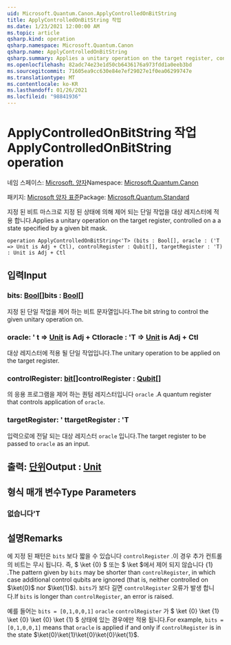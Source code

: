 ```yaml
---
uid: Microsoft.Quantum.Canon.ApplyControlledOnBitString
title: ApplyControlledOnBitString 작업
ms.date: 1/23/2021 12:00:00 AM
ms.topic: article
qsharp.kind: operation
qsharp.namespace: Microsoft.Quantum.Canon
qsharp.name: ApplyControlledOnBitString
qsharp.summary: Applies a unitary operation on the target register, controlled on a a state specified by a given bit mask.
ms.openlocfilehash: 82adc74e23e1d50cb6436176a973fdd1a0eeb3bd
ms.sourcegitcommit: 71605ea9cc630e84e7ef29027e1f0ea06299747e
ms.translationtype: MT
ms.contentlocale: ko-KR
ms.lasthandoff: 01/26/2021
ms.locfileid: "98841936"
---
```

# <a name="applycontrolledonbitstring-operation"></a><span data-ttu-id="e1fd6-102">ApplyControlledOnBitString 작업</span><span class="sxs-lookup"><span data-stu-id="e1fd6-102">ApplyControlledOnBitString operation</span></span>

<span data-ttu-id="e1fd6-103">네임 스페이스: [Microsoft. 양자](xref:Microsoft.Quantum.Canon)</span><span class="sxs-lookup"><span data-stu-id="e1fd6-103">Namespace: [Microsoft.Quantum.Canon](xref:Microsoft.Quantum.Canon)</span></span>

<span data-ttu-id="e1fd6-104">패키지: [Microsoft 양자 표준](https://nuget.org/packages/Microsoft.Quantum.Standard)</span><span class="sxs-lookup"><span data-stu-id="e1fd6-104">Package: [Microsoft.Quantum.Standard](https://nuget.org/packages/Microsoft.Quantum.Standard)</span></span>


<span data-ttu-id="e1fd6-105">지정 된 비트 마스크로 지정 된 상태에 의해 제어 되는 단일 작업을 대상 레지스터에 적용 합니다.</span><span class="sxs-lookup"><span data-stu-id="e1fd6-105">Applies a unitary operation on the target register, controlled on a a state specified by a given bit mask.</span></span>

```qsharp
operation ApplyControlledOnBitString<'T> (bits : Bool[], oracle : ('T => Unit is Adj + Ctl), controlRegister : Qubit[], targetRegister : 'T) : Unit is Adj + Ctl
```


## <a name="input"></a><span data-ttu-id="e1fd6-106">입력</span><span class="sxs-lookup"><span data-stu-id="e1fd6-106">Input</span></span>

### <a name="bits--bool"></a><span data-ttu-id="e1fd6-107">bits: [Bool](xref:microsoft.quantum.lang-ref.bool)[]</span><span class="sxs-lookup"><span data-stu-id="e1fd6-107">bits : [Bool](xref:microsoft.quantum.lang-ref.bool)[]</span></span>

<span data-ttu-id="e1fd6-108">지정 된 단일 작업을 제어 하는 비트 문자열입니다.</span><span class="sxs-lookup"><span data-stu-id="e1fd6-108">The bit string to control the given unitary operation on.</span></span>


### <a name="oracle--t--unit--is-adj--ctl"></a><span data-ttu-id="e1fd6-109">oracle: ' t => [Unit](xref:microsoft.quantum.lang-ref.unit)  is Adj + Ctl</span><span class="sxs-lookup"><span data-stu-id="e1fd6-109">oracle : 'T => [Unit](xref:microsoft.quantum.lang-ref.unit)  is Adj + Ctl</span></span>

<span data-ttu-id="e1fd6-110">대상 레지스터에 적용 될 단일 작업입니다.</span><span class="sxs-lookup"><span data-stu-id="e1fd6-110">The unitary operation to be applied on the target register.</span></span>


### <a name="controlregister--qubit"></a><span data-ttu-id="e1fd6-111">controlRegister: [bit](xref:microsoft.quantum.lang-ref.qubit)[]</span><span class="sxs-lookup"><span data-stu-id="e1fd6-111">controlRegister : [Qubit](xref:microsoft.quantum.lang-ref.qubit)[]</span></span>

<span data-ttu-id="e1fd6-112">의 응용 프로그램을 제어 하는 퀀텀 레지스터입니다 `oracle` .</span><span class="sxs-lookup"><span data-stu-id="e1fd6-112">A quantum register that controls application of `oracle`.</span></span>


### <a name="targetregister--t"></a><span data-ttu-id="e1fd6-113">targetRegister: ' t</span><span class="sxs-lookup"><span data-stu-id="e1fd6-113">targetRegister : 'T</span></span>

<span data-ttu-id="e1fd6-114">입력으로에 전달 되는 대상 레지스터 `oracle` 입니다.</span><span class="sxs-lookup"><span data-stu-id="e1fd6-114">The target register to be passed to `oracle` as an input.</span></span>



## <a name="output--unit"></a><span data-ttu-id="e1fd6-115">출력: [단위](xref:microsoft.quantum.lang-ref.unit)</span><span class="sxs-lookup"><span data-stu-id="e1fd6-115">Output : [Unit](xref:microsoft.quantum.lang-ref.unit)</span></span>



## <a name="type-parameters"></a><span data-ttu-id="e1fd6-116">형식 매개 변수</span><span class="sxs-lookup"><span data-stu-id="e1fd6-116">Type Parameters</span></span>

### <a name="t"></a><span data-ttu-id="e1fd6-117">없습니다</span><span class="sxs-lookup"><span data-stu-id="e1fd6-117">'T</span></span>



## <a name="remarks"></a><span data-ttu-id="e1fd6-118">설명</span><span class="sxs-lookup"><span data-stu-id="e1fd6-118">Remarks</span></span>

<span data-ttu-id="e1fd6-119">에 지정 된 패턴은 `bits` 보다 짧을 수 있습니다 `controlRegister` .이 경우 추가 컨트롤의 비트는 무시 됩니다. 즉, $ \ket {0} $ 또는 $ \ket $에서 제어 되지 않습니다 {1} .</span><span class="sxs-lookup"><span data-stu-id="e1fd6-119">The pattern given by `bits` may be shorter than `controlRegister`, in which case additional control qubits are ignored (that is, neither controlled on $\ket{0}$ nor $\ket{1}$).</span></span>
<span data-ttu-id="e1fd6-120">`bits`가 보다 길면 `controlRegister` 오류가 발생 합니다.</span><span class="sxs-lookup"><span data-stu-id="e1fd6-120">If `bits` is longer than `controlRegister`, an error is raised.</span></span>

<span data-ttu-id="e1fd6-121">예를 들어는 `bits = [0,1,0,0,1]` `oracle` `controlRegister` 가 $ \ket {0} \ket {1} \ket {0} \ket {0} \ket {1} $ 상태에 있는 경우에만 적용 됩니다.</span><span class="sxs-lookup"><span data-stu-id="e1fd6-121">For example, `bits = [0,1,0,0,1]` means that `oracle` is applied if and only if `controlRegister` is in the state $\ket{0}\ket{1}\ket{0}\ket{0}\ket{1}$.</span></span>